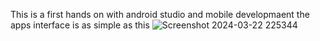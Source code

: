 This is a first hands on with android studio and mobile developmaent
the apps interface is as simple as this
![Screenshot 2024-03-22 225344](https://github.com/sambett/Mesure-de-niveau-de-glyc-mie-/assets/130989690/662dcc7b-38c7-4f39-bf92-6d81de773b5c)

